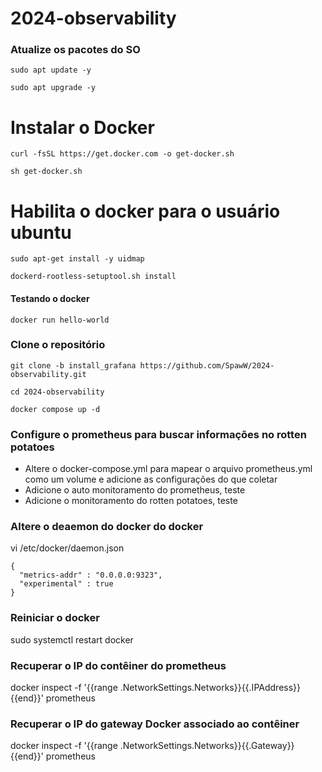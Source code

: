 # 2024-observability

### Atualize os pacotes do SO

```
sudo apt update -y 

sudo apt upgrade -y
```


# Instalar o Docker

```
curl -fsSL https://get.docker.com -o get-docker.sh

sh get-docker.sh
```

# Habilita o docker para o usuário ubuntu 

```
sudo apt-get install -y uidmap

dockerd-rootless-setuptool.sh install
```

#### Testando o docker 

```
docker run hello-world
```

### Clone o repositório

```
git clone -b install_grafana https://github.com/SpawW/2024-observability.git

cd 2024-observability

docker compose up -d

```

### Configure o prometheus para buscar informações no rotten potatoes
- Altere o docker-compose.yml para mapear o arquivo prometheus.yml como um volume e adicione as configurações do que coletar
- Adicione o auto monitoramento do prometheus, teste
- Adicione o monitoramento do rotten potatoes, teste

### Altere o deaemon do docker do docker
vi /etc/docker/daemon.json

```
{
  "metrics-addr" : "0.0.0.0:9323",
  "experimental" : true
}
```

### Reiniciar o docker 
sudo systemctl restart docker

### Recuperar o IP do contêiner do prometheus
docker inspect -f '{{range .NetworkSettings.Networks}}{{.IPAddress}}{{end}}' prometheus

### Recuperar o IP do gateway Docker associado ao contêiner
docker inspect -f '{{range .NetworkSettings.Networks}}{{.Gateway}}{{end}}' prometheus

